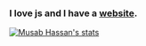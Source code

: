 ### I love js and I have a [website](https://musabhassan.com).
[![Musab Hassan's stats](https://github-readme-stats.vercel.app/api?username=Musab-Hassan&show_icons=true&theme=dracula)](https://github.com/anuraghazra/github-readme-stats)

